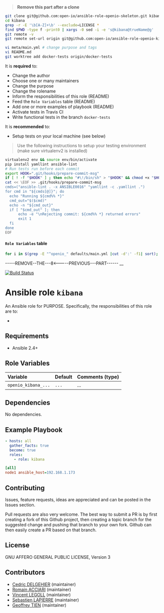 
> **Remove this part after a clone**

```sh
git clone git@github.com:open-io/ansible-role-openio-skeleton.git kibana
cd kibana
grep -r -E '\b[A-Z]+\b' --exclude=LICENSE *
find $PWD -type f -print0 | xargs -0 sed -i -e 's@kibana@trueName@g'
git remote -v
git remote set-url origin git@github.com:open-io/ansible-role-openio-kibana.git

vi meta/main.yml # change purpose and tags
vi README.md
git worktree add docker-tests origin/docker-tests
```

It is **required** to:
  - Change the author
  - Choose one or many maintainers
  - Change the purpose
  - Change the rolename
  - Inform the responsibilities of this role (README)
  - Feed the `Role Variables` table (README)
  - Add one or more examples of playbook (README)
  - Activate tests in Travis CI
  - Write functional tests in the branch `docker-tests`

It is **recommended** to:
  - Setup tests on your local machine (see below)

> Use the following instructions to setup your testing environment
> (make sure virtualenv2 is installed)
>
```sh
virtualenv2 env && source env/bin/activate
pip install yamllint ansible-lint
# Run tests run before each commit
export HOOK=".git/hooks/prepare-commit-msg"
if [ ! -f "$HOOK" ] ; then echo "#\!/bin/sh" > "$HOOK" && chmod +x "$HOOK"; fi
cat << \EOF >> .git/hooks/prepare-commit-msg
cmds=("ansible-lint . -x ANSIBLE0016" "yamllint -c .yamllint .")
for cmd in "${cmds[@]}"; do
  echo "Running ${cmd%% *}"
  cmd_out="$($cmd)"
  echo -n "${cmd_out}"
  if [ "$cmd_out" ]; then
      echo -e "\nRejecting commit: ${cmd%% *} returned errors"
      exit 1
  fi
done
EOF
```

#### `Role Variables` table
```sh
for i in $(grep -E "^openio_" defaults/main.yml |cut -d':' -f1| sort); do echo '|' '`'$i'`'' | `'$(grep $i defaults/main.yml|cut -d: -f2|sed -e "s/^ //")'` | ... |'; done
```

-----REMOVE--THE---8<-----PREVIOUS---PART------
__

[![Build Status](https://travis-ci.org/open-io/ansible-role-openio-kibana.svg?branch=master)](https://travis-ci.org/open-io/ansible-role-openio-kibana)
# Ansible role `kibana`

An Ansible role for PURPOSE. Specifically, the responsibilities of this role are to:

-

## Requirements

- Ansible 2.4+

## Role Variables


| Variable   | Default | Comments (type)  |
| :---       | :---    | :---             |
| `openio_kibana_...` | `...`   | ...              |

## Dependencies

No dependencies.

## Example Playbook

```yaml
- hosts: all
  gather_facts: true
  become: true
  roles:
    - role: kibana
```


```ini
[all]
node1 ansible_host=192.168.1.173
```

## Contributing

Issues, feature requests, ideas are appreciated and can be posted in the Issues section.

Pull requests are also very welcome.
The best way to submit a PR is by first creating a fork of this Github project, then creating a topic branch for the suggested change and pushing that branch to your own fork.
Github can then easily create a PR based on that branch.

## License

GNU AFFERO GENERAL PUBLIC LICENSE, Version 3

## Contributors

- [Cedric DELGEHIER](https://github.com/cdelgehier) (maintainer)
- [Romain ACCIARI](https://github.com/racciari) (maintainer)
- [Vincent LEGOLL](https://github.com/vincent-legoll) (maintainer)
- [Sebastien LAPIERRE](https://github.com/sebastienlapierre) (maintainer)
- [Geoffrey TIEN](https://github.com/GeoffreyTien) (maintainer)
